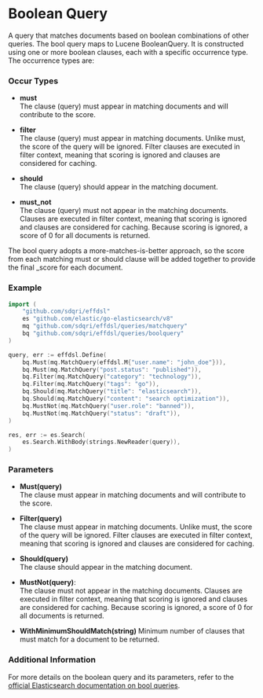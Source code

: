 # Boolean Query

A query that matches documents based on boolean combinations of other queries. The bool query maps to Lucene BooleanQuery. It is constructed using one or more boolean clauses, each with a specific occurrence type. The occurrence types are:

### Occur Types

- **must**  
  The clause (query) must appear in matching documents and will contribute to the score.

- **filter**  
  The clause (query) must appear in matching documents. Unlike must, the score of the query will be ignored. Filter clauses are executed in filter context, meaning that scoring is ignored and clauses are considered for caching.

- **should**  
  The clause (query) should appear in the matching document.

- **must_not**  
  The clause (query) must not appear in the matching documents. Clauses are executed in filter context, meaning that scoring is ignored and clauses are considered for caching. Because scoring is ignored, a score of 0 for all documents is returned.

The bool query adopts a more-matches-is-better approach, so the score from each matching must or should clause will be added together to provide the final _score for each document.

### Example

```go
import (
    "github.com/sdqri/effdsl"
    es "github.com/elastic/go-elasticsearch/v8"
	mq "github.com/sdqri/effdsl/queries/matchquery"
	bq "github.com/sdqri/effdsl/queries/boolquery"
)

query, err := effdsl.Define(
    bq.Must(mq.MatchQuery(effdsl.M{"user.name": "john_doe"})),
    bq.Must(mq.MatchQuery("post.status": "published")),
    bq.Filter(mq.MatchQuery("category": "technology")),
    bq.Filter(mq.MatchQuery("tags": "go")),
    bq.Should(mq.MatchQuery("title": "elasticsearch")),
    bq.Should(mq.MatchQuery("content": "search optimization")),
    bq.MustNot(mq.MatchQuery("user.role": "banned")),
    bq.MustNot(mq.MatchQuery("status": "draft")),
)

res, err := es.Search(
    es.Search.WithBody(strings.NewReader(query)),
)
```

### Parameters

- **Must(query)**  
    The clause must appear in matching documents and will contribute to the score.

- **Filter(query)**  
    The clause must appear in matching documents. Unlike must, the score of the query will be ignored. Filter clauses are executed in filter context, meaning that scoring is ignored and clauses are considered for caching.

- **Should(query)**  
    The clause should appear in the matching document.

- **MustNot(query)**:  
    The clause must not appear in the matching documents. Clauses are executed in filter context, meaning that scoring is ignored and clauses are considered for caching. Because scoring is ignored, a score of 0 for all documents is returned.

- **WithMinimumShouldMatch(string)** 
    Minimum number of clauses that must match for a document to be returned.

### Additional Information
For more details on the boolean query and its parameters, refer to the [official Elasticsearch documentation on bool queries](https://www.elastic.co/guide/en/elasticsearch/reference/current/query-dsl-bool-query.html).
